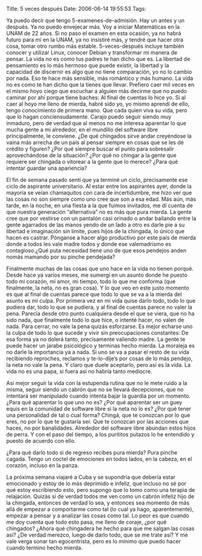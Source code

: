 Title: 5 veces después
Date: 2006-06-14 19:55:53
Tags: 

<p>Ya puedo decir que tengo 5-examenes-de-admisión. Hay un antes y un después. Ya no puedo envejecar más. Voy a iniciar Matemáticas en la UNAM de 22 años. Si no paso el examen en esta ocasión, ya no habrá futuro para mi en la UNAM, ya no insistiré más, y tendré que hacer otra cosa, tomar otro rumbo más estable. 5-veces-después incluye también conocer y utilizar Linux, conocer Debian y transformar mi manera de pensar. La vida no es como tus padres te han dicho que es. La libertad de pensamiento es lo más hermoso que puede existir, la libertad y la capacidad de discernir es algo que no tiene comparación, yo no lo cambio por nada. Eso te hace más sensible, más romántico y más humano. La vida no es como te han dicho que la tienes que llevar. Prefiero caer mil veces en el mismo hoyo ciego que escuchar a alguien más decirme que no puedo caminar por ahí porque tiene baches: Al final de cuentas lo hice yo. Si al caer al hoyo me lleno de mierda, habré sido yo, yo mismo aprendí de ello, tengo conocimiento de primera mano. Que cada quien viva su vida, pero que lo hagan conciensudamente. Carajo puedo seguir siendo muy inmaduro, pero de verdad que al menos no me interesa aparentar lo que mucha gente a mi alrededor, en el mundillo del software libre principalmente, le conviene. ¿De qué chingados sirve andar creyéndose la vaina más arrecha de un país al pensar siempre en cosas que se les dé crédito y figuren? ¿Por qué siempre buscar el punto para sobresalir aprovechándose de la situación? ¿Por qué no chingar a la gente que requiere ser chingada o vitorear a la gente que lo merece? ¿Para qué intentar guardar una apariencia?</p>

<p>El fin de semana pasado sentí que ya terminé un ciclo, precisamente ese ciclo de aspirante universitario. Al estar entre los aspirantes ayer, donde la mayoría se veían chamaquitos con cara de incertidumbre, me hizo ver que las cosas no son siempre como uno cree que son a esa edad. Más aún, más tarde, en la noche, en una fiesta a la que fuimos invitados, me di cuenta de que nuestra generación &#8220;alternativa&#8221; no es más que pura mierda. La gente cree que por vestirse con un pantalón casi orinado o andar bailando entre la gente agarrados de las manos yendo de un lado a otro es darle pie a su libertad e imaginación sin límite, pues hijos de la chingada, lo único que hacen es castrar. Pónganse a hacer algo productivo por este país de mierda donde a todos les vale madre todos y donde ese valemadrismo es contagioso.¿Qué puta necesidad tiene uno de que esos pendejos anden nomás mamando por su pinche pendejada?</p>

<p>Finalmente muchas de las cosas que uno hace en la vida no tienen porqué. Desde hace ya varios meses, me sumergí en un asunto donde he puesto todo mi corazón, mi amor, mi tiempo, todo lo que me conforma (que finalmente, la neta, no es gran cosa). Y lo que veo en este justo momento es que al final de cuentas parece que todo lo que se va a la mierda del asunto es mi culpa. Por primera vez en mi vida quise darlo todo, todo lo que pudiera dar, todo lo que se pudiera, y al final de cuentas parece no valer la pena. Parecía desde otro punto cualquiera desde el que se viera, que no ha sido nada, que finalmente todo lo que hice, o intenté hacer, no valen de nada. Para cerrar, no vale la pena quizás esforzarse. Es mejor echarse uno la culpa de todo lo que sucede y vivir sin preocupaciones constantes: De esa forma ya no dolerá tanto, precisamente valiendo madre. La gente te puede hacer un jarabe psicológico y terminas hecho mierda. La moraleja es no darle la importancia ya a nada. Si uno se va a pasar el resto de su vida recibiendo reproches, reclamos y te-lo-dije&#8217;s por cosas de lo más pendejo, la neta no vale la pena. Y claro que duele aceptarlo, pero así es la vida. La vida no es una papa, si fuera así no habría tanto mediocre.</p>

<p>Así mejor seguir la vida con la estupenda rutina que no le mete ruido a la misma, seguir siendo un cabrón que no se llevará decepciones, que no intentará ser manipulado cuando intenta bajar la guardia por un momento. ¿Para qué aparentar lo que uno no es? ¿Por qué aparentar ser un guey equis en la comunidad de software libre si la neta no lo es? ¿Por qué tener una personalidad de tal o cual forma? Chingá, que te conozcan por lo que eres, no por lo que te gustaría ser. Que te conozcan por las acciones que haces, no por banalidades. Alrededor del software libre abundan estos hijos de perra. Y con el paso del tiempo, a los purititos putazos lo he entendido y puesto de acuerdo con ello.</p>

<p>¿Para qué darlo todo si de regreso recibes pura mierda? Pura pinche cagada. Tengo un coctel de emociones en todos lados, en la cabeza, en el corazón, incluso en la panza.</p>

<p>La próxima semana viajaré a Cuba y se supondría que debería estar emocionado y estoy de lo más deprimido e infeliz, que incluso no sé por qué estoy escribiendo esto, pero supongo que lo tomo como una terapia de relajación. Quizás si de verdad todos me ven como un cabrón infeliz hijo de la chingada, entonces de verdad lo sea, y entonces sea momento de más allá de empezar a comportarme como tal (lo cual ya hago, aparentemente), empezar a pensar y a analizar las cosas como tal. Lo peor es que cuando me doy cuenta que todo esto pasa, me lleno de coraje, ¿por qué chingados? ¿Ahora qué chingadera he hecho para que me salgan las cosas así? ¿De verdad merezco, luego de darlo todo, que se me trate así? Y me vale verga sonar tan egocentrista, pero es lo mínimo que puedo hacer cuando termino hecho mierda.</p>
